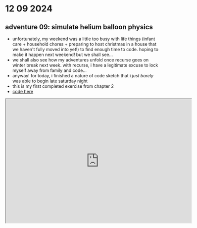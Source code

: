 # 12 09 2024

## adventure 09: simulate helium balloon physics

- unfortunately, my weekend was a little too busy with life things (infant care + household chores + preparing to host christmas in a house that we haven't fully moved into yet!) to find enough time to code. hoping to make it happen next weekend! but we shall see...
- we shall also see how my adventures unfold once recurse goes on winter break next week. with recurse, i have a legitimate excuse to lock myself away from family and code...
- anyway! for today, i finished a nature of code sketch that i _just barely_ was able to begin late saturday night
- this is my first completed exercise from chapter 2
- [code here](https://github.com/iconix/rc-natureofcode/tree/9af3175820964ca1f4bc632dad6169d65033b3e1/exercise_21)

<iframe src="https://htmlpreview.github.io/?https://github.com/iconix/rc-natureofcode/blob/main/exercise_21/index.html"  title='p5.js sketch of a helium balloon in various atmospheres' width='600' height='400'>
